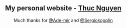 <p align="center">
    <h2 align="center">My personal website - <a href="https://trithucnguyen.netlify.app/about">Thuc Nguyen</a></h2>
</p>

<p align="center">Much thanks for <a href="https://github.com/Ade-mir">@Ade-mir</a> and <a href="https://github.com/sergiokopplin">@Sergiokopplin</a> </p>  
